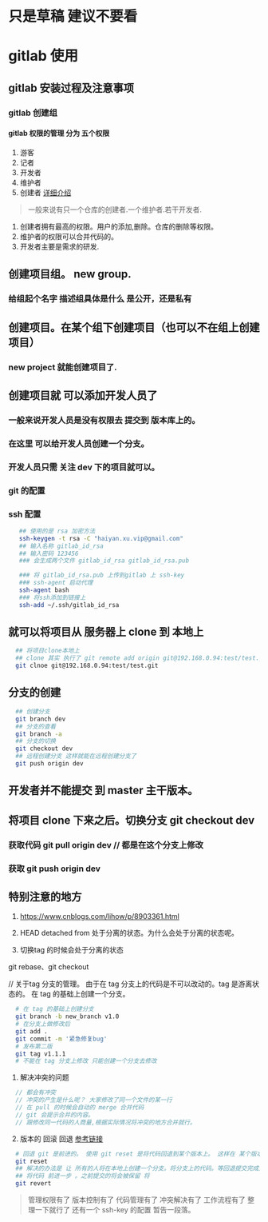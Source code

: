 # 只是草稿 建议不要看

# gitlab 使用
## gitlab 安装过程及注意事项
### gitlab 创建组
#### gitlab 权限的管理 分为 五个权限 
1. 游客
2. 记者
3. 开发者
4. 维护者
5. 创建者 
[详细介绍](https://blog.51cto.com/linuxerxy/1870248)

> 一般来说有只一个仓库的创建者.一个维护者.若干开发者.
1. 创建者拥有最高的权限。用户的添加,删除。仓库的删除等权限。
2. 维护者的权限可以合并代码的。
3. 开发者主要是需求的研发.

## 创建项目组。 new group. 
### 给组起个名字 描述组具体是什么 是公开，还是私有

## 创建项目。在某个组下创建项目（也可以不在组上创建项目）
### new project 就能创建项目了.

## 创建项目就 可以添加开发人员了
### 一般来说开发人员是没有权限去 提交到 版本库上的。
### 在这里 可以给开发人员创建一个分支。
### 开发人员只需 关注 dev 下的项目就可以。

### git 的配置
### ssh 配置

```bash
   ## 使用的是 rsa 加密方法
   ssh-keygen -t rsa -C "haiyan.xu.vip@gmail.com"
   ## 输入名称 gitlab_id_rsa
   ## 输入密码 123456
   ### 会生成两个文件 gitlab_id_rsa gitlab_id_rsa.pub

   ### 将 gitlab_id_rsa.pub 上传到gitlab 上 ssh-key
   ### ssh-agent 启动代理
   ssh-agent bash
   ### 将ssh添加到链接上
   ssh-add ~/.ssh/gitlab_id_rsa
```

## 就可以将项目从 服务器上 clone 到 本地上

```bash
  ## 将项目clone本地上
  ## clone 其实 执行了 git remote add origin git@192.168.0.94:test/test.git  将其与源相关联了
  git clnoe git@192.168.0.94:test/test.git
```

## 分支的创建 

```bash
  ## 创建分支
  git branch dev
  ## 分支的查看 
  git branch -a
  ## 分支的切换 
  git checkout dev
  ## 远程创建分支 这样就能在远程创建分支了
  git push origin dev 
```

## 开发者并不能提交 到 master 主干版本。
## 将项目 clone 下来之后。切换分支 git checkout dev 
### 获取代码 git pull origin dev // 都是在这个分支上修改
### 获取 git push origin dev

## 特别注意的地方
1. https://www.cnblogs.com/lihow/p/8903361.html

2. HEAD detached from 处于分离的状态。为什么会处于分离的状态呢。

3. 切换tag 的时候会处于分离的状态

git rebase、git checkout

// 关于tag 分支的管理。
由于在 tag 分支上的代码是不可以改动的。tag 是游离状态的。
在 tag 的基础上创建一个分支。

```bash
  # 在 tag 的基础上创建分支
  git branch -b new_branch v1.0
  # 在分支上做修改后
  git add .
  git commit -m '紧急修复bug'
  # 发布第二版
  git tag v1.1.1 
  # 不能在 tag 分支上修改 只能创建一个分支去修改
```

1. 解决冲突的问题
```js
  // 都会有冲突
  // 冲突的产生是什么呢？ 大家修改了同一个文件的某一行
  // 在 pull 的时候会自动的 merge 合并代码
  // git 会提示合并的内容。
  // 跟修改同一代码的人商量,根据实际情况将冲突的地方合并就行。
``` 


2. 版本的 回滚 回退
[参考链接](https://blog.csdn.net/yxlshk/article/details/79944535)
```bash
  # 回退 git 是前进的。 使用 git reset 是将代码回退到某个版本上。 这样在 某个版本之后的代码都不会存在。
  git reset
  ## 解决的办法是 让 所有的人将在本地上创建一个分支。将分支上的代码。等回退提交完成之后将代码。提交上来。
  ## 将代码 前进一步 。之前提交的将会被保留 将
  git revert 
```

> 管理权限有了 版本控制有了 代码管理有了 冲突解决有了 工作流程有了 整理一下就行了 还有一个 ssh-key 的配置
> 暂告一段落。 
